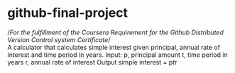 # github-final-project
/*For the fulfillment of the Coursera Requirement for the Github Distributed Version Control system Certificate*/<br>
A calculator that calculates simple interest given principal, annual rate of interest and time period in years.
Input:
   p, principal amount
   t, time period in years
   r, annual rate of interest
Output
   simple interest = p*t*r
